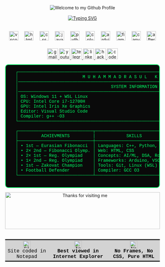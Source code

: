 <!-- "Hero" Header -->
<div align="center">
  <img src="https://github.com/BrunnerLivio/brunnerlivio/blob/master/images/welcome.png?raw=true" style="max-width: 100%;" alt="Welcome to my Github Profile" />
  <br />
  <br />
    <div align="center">
        <a href="https://git.io/typing-svg"><img src="https://readme-typing-svg.demolab.com?font=Fira+Code&pause=1000&width=435&lines=Muhammadrasul+FerPS+'26" alt="Typing SVG" /></a>
    </div>
  <br />
  <br />
</div>

<div align="center">
  <div align="center">
    <img src="https://cdn.jsdelivr.net/gh/devicons/devicon/icons/vscode/vscode-original.svg" height="30" alt="vscode logo"  />
    <img width="12" />
    <img src="https://cdn.jsdelivr.net/gh/devicons/devicon/icons/html5/html5-original.svg" height="30" alt="html5 logo"  />
    <img width="12" />
    <img src="https://cdn.jsdelivr.net/gh/devicons/devicon/icons/css3/css3-original.svg" height="30" alt="css logo"  />
    <img width="12" />
    <img src="https://cdn.jsdelivr.net/gh/devicons/devicon/icons/javascript/javascript-original.svg" height="30" alt="javascript logo"  />
    <img width="12" />
    <img src="https://cdn.jsdelivr.net/gh/devicons/devicon/icons/python/python-original.svg" height="30" alt="python logo"  />
    <img width="12" />
    <img src="https://cdn.jsdelivr.net/gh/devicons/devicon/icons/cplusplus/cplusplus-original.svg" height="30" alt="cplusplus logo"  />
    <img width="12" />
    <img src="https://cdn.jsdelivr.net/gh/devicons/devicon/icons/arduino/arduino-original.svg" height="30" alt="arduino logo"  />
    <img width="12" />
    <img src="https://cdn.jsdelivr.net/gh/devicons/devicon/icons/figma/figma-original.svg" height="30" alt="figma logo"  />
    <img width="12" />
    <img src="https://cdn.jsdelivr.net/gh/devicons/devicon/icons/canva/canva-original.svg" height="30" alt="canva logo"  />
    <img width="12" />
    <img src="https://cdn.jsdelivr.net/gh/devicons/devicon/icons/aftereffects/aftereffects-original.svg" height="30" alt="aftereffects logo"  />
  </div>
  
  ###
  
  <div align="center">
    <a href="mailto:muhammadrasul0723ferps@gmail.com" target="_blank">
      <img src="https://img.shields.io/static/v1?message=Gmail&logo=gmail&label=&color=D14836&logoColor=white&labelColor=&style=for-the-badge" height="35" alt="gmail logo"  />
    </a>
    <a href="https://www.youtube.com/@heyfootballshorts" target="_blank">
      <img src="https://img.shields.io/static/v1?message=Youtube&logo=youtube&label=&color=FF0000&logoColor=white&labelColor=&style=for-the-badge" height="35" alt="youtube logo"  />
    </a>
    <a href="https://t.me/kari_move" target="_blank">
      <img src="https://img.shields.io/static/v1?message=Telegram&logo=telegram&label=&color=2CA5E0&logoColor=white&labelColor=&style=for-the-badge" height="35" alt="telegram logo"  />
    </a>
    <a href="https://linkedin.com/karimov" target="_blank">
      <img src="https://img.shields.io/static/v1?message=LinkedIn&logo=linkedin&label=&color=0077B5&logoColor=white&labelColor=&style=for-the-badge" height="35" alt="linkedin logo"  />
    </a>
    <a href="https://codeforces.com/profile/karimov" target="_blank">
      <img src="https://img.shields.io/static/v1?message=HackerRank&logo=hackerrank&label=&color=2EC866&logoColor=white&labelColor=&style=for-the-badge" height="35" alt="hackerrank logo"  />
    </a>
    <a href="https://codepen.io/anonzero" target="_blank">
      <img src="https://img.shields.io/static/v1?message=Codepen&logo=codepen&label=&color=000000&logoColor=white&labelColor=&style=for-the-badge" height="35" alt="codepen logo"  />
    </a>
  </div>
  
  
  
  
  <pre style="font-family:'Courier New', monospace; background:#0a0a0a; color:#00ff66; padding:15px; border:2px solid #00ff66; border-radius:10px;">
  ┌────────────────────────────────────────────────────────────────────────────────────────────┐
  │                         M U H A M M A D R A S U L   K A R I M O V                          │
  │────────────────────────────────────────────────────────────────────────────────────────────│
  │                                    SYSTEM INFORMATION                                      │
  │────────────────────────────────────────────────────────────────────────────────────────────│
  │ OS: Windows 11 + WSL Linux                                                                 │
  │ CPU: Intel Core i7-12700H                                                                  │
  │ GPU: Intel Iris Xe Graphics                                                                │
  │ Editor: Visual Studio Code                                                                 │
  │ Compiler: g++ -O3                                                                          │
  └────────────────────────────────────────────────────────────────────────────────────────────┘
  
  ┌─────────────────────────────┬──────────────────────────────┬───────────────────────────────┐
  │         ACHIEVMENTS         |            SKILLS            |            PROJECTS           |
  ├─────────────────────────────┼──────────────────────────────┼───────────────────────────────|
  │ • 1st — Eurasian Fibonacci  │ Languages: C++, Python, JS   │ • RFID Money System (on card) │
  │ • 2× 2nd — Fibonacci Olymp. │ Web: HTML, CSS               │ • Arduino Smart Hardware      │
  │ • 2× 1st — Reg. Olympiad    │ Concepts: AI/ML, DSA, Robo.  │ • School Website (first one)  │
  │ • 1× 2nd — Reg. Olympiad    │ Frameworks: Arduino, VSCode  │ • Web Games (JS + Canvas)     │
  │ • 1st — Zakovat Champion    │ Tools: Git, Linux (WSL)      │ • Crypto & Memecoin Analyzer  │
  │ • Football Defender         │ Compiler: GCC O3             │ • Informatics Teaching Platf. │
  └─────────────────────────────┴──────────────────────────────┴───────────────────────────────┘
  </pre>
</div>




<div align="center">
  <img height="120" alt="Thanks for visiting me" width="100%" src="https://raw.githubusercontent.com/BrunnerLivio/brunnerlivio/master/images/marquee.svg" />
</div>

<br />
<!-- Retro Footer -->
<table align="center" cellspacing="10" style="background-color:#d3d3d3; border-top:2px solid #000; border-bottom:2px solid #000; font-family:'Courier New', monospace; color:#000;">
  <tr align="center">
    <td>
      <img src="https://raw.githubusercontent.com/BrunnerLivio/brunnerlivio/master/images/notepad.gif" height="25" alt="Site created with Notepad" /><br>
      Site coded in Notepad
    </td>
    <td>
      <img src="https://raw.githubusercontent.com/BrunnerLivio/brunnerlivio/master/images/ie_logo.gif" height="25" alt="Internet Explorer" /><br>
      <b>Best viewed in Internet Explorer</b>
    </td>
    <td>
      <img src="https://raw.githubusercontent.com/BrunnerLivio/brunnerlivio/master/images/noframes.gif" height="25" alt="No Frames" /><br>
      <b>No Frames, No CSS, Pure HTML</b>
    </td>
  </tr>
</table>




